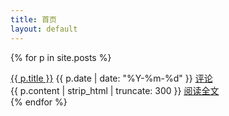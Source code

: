 ```yaml
---
title: 首页
layout: default
---
```


{% for p in site.posts %}
<div class="box">
	<div class="box-title">
		<span class="post-title"><a href="{{ p.url }}">{{ p.title }}</a></span>
		<span class="post-date">{{ p.date | date: "%Y-%m-%d" }}</span>
		<span class="post-comment-count"><a href="{{ p.url }}#disqus_thread">评论</a></span>
	</div>
	<div class="box-content">
		{{ p.content | strip_html | truncate: 300 }}
		<a class="read-more" href="{{ p.url }}">阅读全文</a>
	</div>
</div>
{% endfor %}